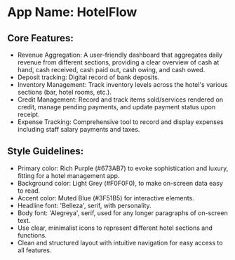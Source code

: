# **App Name**: HotelFlow

## Core Features:

- Revenue Aggregation: A user-friendly dashboard that aggregates daily revenue from different sections, providing a clear overview of cash at hand, cash received, cash paid out, cash owing, and cash owed.
- Deposit tracking: Digital record of bank deposits.
- Inventory Management: Track inventory levels across the hotel's various sections (bar, hotel rooms, etc.).
- Credit Management: Record and track items sold/services rendered on credit, manage pending payments, and update payment status upon receipt.
- Expense Tracking: Comprehensive tool to record and display expenses including staff salary payments and taxes.

## Style Guidelines:

- Primary color: Rich Purple (#673AB7) to evoke sophistication and luxury, fitting for a hotel management app.
- Background color: Light Grey (#F0F0F0), to make on-screen data easy to read.
- Accent color: Muted Blue (#3F51B5) for interactive elements.
- Headline font: 'Belleza', serif, with personality.
- Body font: 'Alegreya', serif, used for any longer paragraphs of on-screen text.
- Use clear, minimalist icons to represent different hotel sections and functions.
- Clean and structured layout with intuitive navigation for easy access to all features.